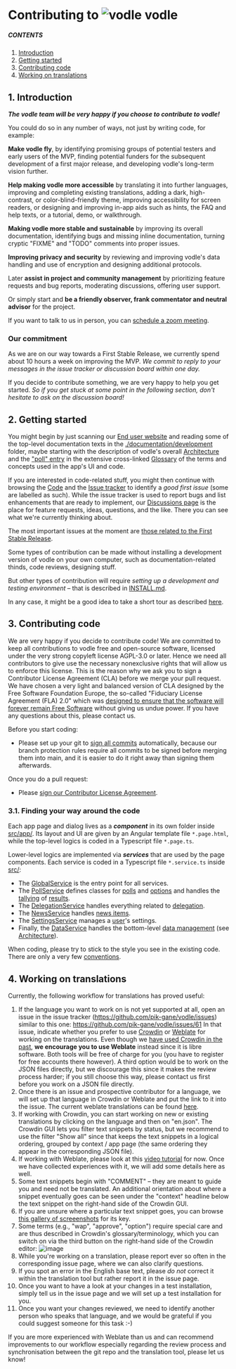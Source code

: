 # Contributing to ![vodle](https://github.com/pik-gane/vodle/blob/main/resources/icon_tight24.png)  vodle

##### CONTENTS

1. [Introduction](#1-introduction)
2. [Getting started](#2-getting-started)
3. [Contributing code](#3-contributing-code)
4. [Working on translations](#4-working-on-translations)

## 1. Introduction

***The vodle team will be very happy if you choose to contribute to vodle!***

You could do so in any number of ways, not just by writing code, for example:

**Make vodle fly**, by identifying promising groups of potential testers and early users of the MVP, finding potential funders for the subsequent development of a first major release, and developing vodle's long-term vision further.

**Help making vodle more accessible** by translating it into further languages, improving and completing existing translations, adding a dark, high-contrast, or color-blind-friendly theme, improving accessibility for screen readers, or designing and improving in-app aids such as hints, the FAQ and help texts, or a tutorial, demo, or walkthrough.

**Making vodle more stable and sustainable** by improving its overall documentation, identifying bugs and missing inline documentation, turning cryptic "FIXME" and "TODO" comments into proper issues.

**Improving privacy and security** by reviewing and improving vodle's data handling and use of encryption and designing additional protocols.

Later **assist in project and community management** by prioritizing feature requests and bug reports, moderating discussions, offering user support.

Or simply start and **be a friendly observer, frank commentator and neutral advisor** for the project.

If you want to talk to us in person, you can [schedule a zoom meeting](https://app.simplymeet.me/vodle).

### Our commitment

As we are on our way towards a First Stable Release, we currently spend about 10 hours a week on improving the MVP. 
*We commit to reply to your messages in the issue tracker or discussion board within one day.*

If you decide to contribute something, we are very happy to help you get started.
*So if you get stuck at some point in the following section, don't hesitate to ask on the discussion board!* 

## 2. Getting started

You might begin by just scanning our [End user website](http://vodle.it) and reading some of the top-level documentation texts in the [./documentation/development](./documentation/development/) folder, maybe starting with the description of vodle's overall [Architecture](./documentation/development/ARCHITECTURE.md) and the ["poll" entry](./documentation/development/GLOSSARY.md#poll) in the extensive cross-linked [Glossary](./documentation/development/GLOSSARY.md) of the terms and concepts used in the app's UI and code.

If you are interested in code-related stuff, you might then continue with browsing the [Code](#finding-your-way-around-the-code) and the [Issue tracker](https://github.com/pik-gane/vodle/issues) to identify a *good first issue* (some are labelled as such). While the issue tracker is used to report bugs and list enhancements that are ready to implement, our [Discussions page](https://github.com/pik-gane/vodle/discussions) is the place for feature requests, ideas, questions, and the like. There you can see what we're currently thinking about. 

The most important issues at the moment are [those related to the First Stable Release](https://github.com/pik-gane/vodle/milestone/2).

Some types of contribution can be made without installing a development version of vodle on your own computer, such as documentation-related thinds, code reviews, designing stuff.

But other types of contribution will require *setting up a development and testing environment* – that is described in [INSTALL.md](./INSTALL.md).

In any case, it might be a good idea to take a short tour as described [here](./documentation/development/BASIC_MANUAL_TEST_TOUR.md). 

## 3. Contributing code
We are very happy if you decide to contribute code! We are committed to keep all contributions to vodle free and open-source software, licensed under the very strong copyleft license AGPL-3.0 or later. Hence we need all contributors to give use the necessary nonexclusive rights that will allow us to enforce this license. This is the reason why we ask you to sign a Contributor License Agreement (CLA) before we merge your pull request. We have chosen a very light and balanced version of CLA designed by the Free Software Foundation Europe, the so-called "Fiduciary License Agreement (FLA) 2.0" which was [designed to ensure that the software will forever remain Free Software](https://fsfe.org/activities/fla/fla.en.html) without giving us undue power. If you have any questions about this, please contact us.

Before you start coding: 
- Please set up your git to [sign all commits](https://docs.github.com/articles/about-gpg/) automatically, because our branch protection rules require all commits to be signed before merging them into main, and it is easier to do it right away than signing them afterwards.

Once you do a pull request:
- Please [sign our Contributor License Agreement](https://cla-assistant.io/pik-gane/vodle).

### 3.1. Finding your way around the code

Each app page and dialog lives as a ***component*** in its own folder inside [src/app/](./src/app/). 
Its layout and UI are given by an Angular template file `*.page.html`,
while the top-level logics is coded in a Typescript file `*.page.ts`.

Lower-level logics are implemented via ***services*** that are used by the page components. Each service is coded in a Typescript file `*.service.ts` inside [src/](./src/):
- The [GlobalService](./src/app/global.service.ts) is the entry point for all services. 
- The [PollService](./src/app/poll.service.ts) defines classes for [polls](./documentation/development/GLOSSARY.md#poll) and [options](./documentation/development/GLOSSARY.md#option) and handles the [tallying](./documentation/development/GLOSSARY.md#tallying) of [results](./documentation/development/GLOSSARY.md#results).
- The [DelegationService](./src/app/delegation.service.ts) handles everything related to [delegation](./documentation/development/GLOSSARY.md#delegation).
- The [NewsService](./src/app/news.service.ts) handles [news items](./documentation/development/GLOSSARY.md#news-item).
- The [SettingsService](./src/app/settings.service.ts) manages a [user](./documentation/development/GLOSSARY.md#user)'s settings.
- Finally, the [DataService](./src/app/data.service.ts) handles the bottom-level [data management](./documentation/development/GLOSSARY.md#user-data-item) (see [Architecture](./documentation/development/ARCHITECTURE.md)).

When coding, please try to stick to the style you see in the existing code. There are only a very few [conventions](./documentation/development/CONVENTIONS.md).

## 4. Working on translations

Currently, the following workflow for translations has proved useful:

1. If the language you want to work on is not yet supported at all, open an issue in the issue tracker (https://github.com/pik-gane/vodle/issues) similar to this one: https://github.com/pik-gane/vodle/issues/61  In that issue, indicate whether you prefer to use [Crowdin](https://crowdin.com) or [Weblate](https://weblate.org/en/) for working on the translations. Even though we [have used Crowdin in the past](https://crowdin.com/project/vodle), **we encourage you to use Weblate** instead since it is libre software. Both tools will be free of charge for you (you have to register for free accounts there however). A third option would be to work on the JSON files directly, but we discourage this since it makes the review process harder; if you still choose this way, please contact us first before you work on a JSON file directly.
2. Once there is an issue and prospective contributor for a language, we will set up that language in Crowdin or Weblate and put the link to it into the issue. The current weblate translations can be found [here](https://hosted.weblate.org/projects/vodle/).
3. If working with Crowdin, you can start working on new or existing translations by clicking on the language and then on "en.json". The Crowdin GUI lets you filter text snippets by status, but we recommend to use the filter "Show all" since that keeps the text snippets in a logical ordering, grouped by context / app page (the same ordering they appear in the corresponding JSON file). 
4. If working with Weblate, please look at this [video tutorial](https://www.youtube.com/watch?v=VFwTn32MrBw) for now. Once we have collected experiences with it, we will add some details here as well. 
5. Some text snippets begin with "COMMENT" – they are meant to guide you and need not be translated. An additional orientation about where a snippet eventually goes can be seen under the "context" headline below the text snippet on the right-hand side of the Crowdin GUI.
6. If you are unsure where a particular text snippet goes, you can browse [this gallery of screeenshots](https://github.com/pik-gane/vodle/files/9815313/translate_key_screenshots.zip) for its key.
7. Some terms (e.g., "wap", "approve", "option") require special care and are thus described in Crowdin's glossary/terminology, which you can switch on via the third button on the right-hand side of the Crowdin editor: ![image](https://user-images.githubusercontent.com/22815964/197727161-956ebd09-6682-4515-b660-8c846dadac3f.png) 
8. While you're working on a translation, please report ever so often in the corresponding issue page, where we can also clarify questions.
9. If you spot an error in the English base text, please *do not* correct it within the translation tool but rather report it in the issue page.
10. Once you want to have a look at your changes in a test installation, simply tell us in the issue page and we will set up a test installation for you.
11. Once you want your changes reviewed, we need to identify another person who speaks that language, and we would be grateful if you could suggest someone for this task :-)

If you are more experienced with Weblate than us and can recommend improvements to our workflow especially regarding the review process and synchronisation between the git repo and the translation tool, please let us know!

<!--

## Ideas for publication

### channels

* web app at vodle.it
* app shops
* promote "vodle" button to cinemas etc.
* get startups to use it

### application situations

#### probabilistic:

* movie (<-- movie theatre)
* restaurant (<-- gastro pages)
* hotel (<-- booking engine)
* what to cook (<-- recipe server)
* date
* train/flight connection (<-- carrier or specialized search engine)
* holiday destination
* product variant (<-- webshop)
* band name
* company logo

### proportional allocation:

* art award money
* group speaker/rep temporary service time
* budget, time or other resources for projects

## Prioritised list of wanted features

* custom uri scheme & file extension
* standard notification when some bar has changed by more than 5% or some pin's distance to bar end gets below 5% or time gets late
* "vodle" button for integration in websites, using custom uri + standard webservice interface to open polls
* integration with slack via slackbot "vodle"
* extracting lists of potential options from webpages (e.g. movie theatre program) 
* personal prioritization of polls
* customized notification options (updates, result)
* text message broadcast and personal messages
* observer-only view for stakeholders or public projection 



-->

